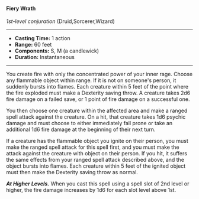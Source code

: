#### Fiery Wrath
*1st-level conjuration* (Druid,Sorcerer,Wizard)
___
- **Casting Time:** 1 action
- **Range:** 60 feet
- **Components:** S, M (a candlewick)
- **Duration:** Instantaneous
---
You create fire with only the concentrated power of your inner rage. Choose any flammable object within range. If it is not on someone's person, it suddenly bursts into flames. Each creature within 5 feet of the point where the fire exploded must make a Dexterity saving throw. A creature takes 2d6 fire damage on a failed save, or 1 point of fire damage on a successful one.

You then choose one creature within the affected area and make a ranged spell attack against the creature. On a hit, that creature takes 1d6 psychic damage and must choose to either immediately fall prone or take an additional 1d6 fire damage at the beginning of their next turn.

If a creature has the flammable object you ignite on their person, you must make the ranged spell attack for this spell first, and you must make the attack against the creature with object on their person. If you hit, it suffers the same effects from your ranged spell attack described above, and the object bursts into flames. Each creature within 5 feet of the ignited object must then make the
Dexterity saving throw as normal.

***At Higher Levels.***  When you cast this spell using a spell slot of 2nd level or higher, the fire damage increases by 1d6 for each slot level above 1st.
